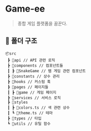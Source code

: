 # Game-ee

> 종합 게임 플랫폼을 꿈꾼다.

## 📁 폴더 구조

```
📦src
 ┣ 📂api // API 관련 로직
 ┣ 📂components // 컴포넌트들
 ┃ ┣ 📂SnakeGame // 뱀 게임 관련 컴포넌트
 ┣ 📂constants // 상수 관리
 ┣ 📂hooks // 커스텀 훅
 ┣ 📂pages // 페이지들
 ┃ ┣ 📂game // 게임 페이지
 ┣ 📂services // 서비스 로직
 ┣ 📂styles
 ┃ ┣ 📜colors.ts // 색 관련 상수
 ┃ ┗ 📜theme.ts // 테마
 ┣ 📂types // 타입
 ┗ 📂utils // 유틸 함수
```
